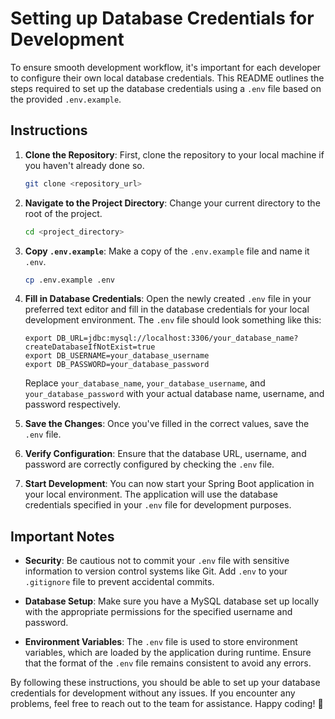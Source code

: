 # Setting up Database Credentials for Development

To ensure smooth development workflow, it's important for each developer to configure their own local database credentials. This README outlines the steps required to set up the database credentials using a `.env` file based on the provided `.env.example`.

## Instructions

1. **Clone the Repository**: First, clone the repository to your local machine if you haven't already done so.

    ```bash
    git clone <repository_url>
    ```

2. **Navigate to the Project Directory**: Change your current directory to the root of the project.

    ```bash
    cd <project_directory>
    ```

3. **Copy `.env.example`**: Make a copy of the `.env.example` file and name it `.env`.

    ```bash
    cp .env.example .env
    ```

4. **Fill in Database Credentials**: Open the newly created `.env` file in your preferred text editor and fill in the database credentials for your local development environment. The `.env` file should look something like this:

    ```dotenv
    export DB_URL=jdbc:mysql://localhost:3306/your_database_name?createDatabaseIfNotExist=true
    export DB_USERNAME=your_database_username
    export DB_PASSWORD=your_database_password
    ```

    Replace `your_database_name`, `your_database_username`, and `your_database_password` with your actual database name, username, and password respectively.

5. **Save the Changes**: Once you've filled in the correct values, save the `.env` file.

6. **Verify Configuration**: Ensure that the database URL, username, and password are correctly configured by checking the `.env` file.

7. **Start Development**: You can now start your Spring Boot application in your local environment. The application will use the database credentials specified in your `.env` file for development purposes.

## Important Notes

- **Security**: Be cautious not to commit your `.env` file with sensitive information to version control systems like Git. Add `.env` to your `.gitignore` file to prevent accidental commits.

- **Database Setup**: Make sure you have a MySQL database set up locally with the appropriate permissions for the specified username and password.

- **Environment Variables**: The `.env` file is used to store environment variables, which are loaded by the application during runtime. Ensure that the format of the `.env` file remains consistent to avoid any errors.

By following these instructions, you should be able to set up your database credentials for development without any issues. If you encounter any problems, feel free to reach out to the team for assistance. Happy coding! 🚀